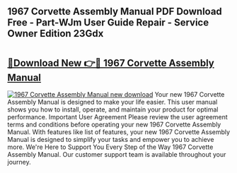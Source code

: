 ## 1967 Corvette Assembly Manual PDF Download Free - Part-WJm User Guide Repair - Service Owner Edition 23Gdx

# <h2><a href="http://bc8262.oget.top/?id=1967+Corvette+Assembly+Manual">🔗Download New 👉🔴 1967 Corvette Assembly Manual</a></h2>

[![1967 Corvette Assembly Manual new download](https://i.imgur.com/5g1atiW.png)](http://bc8262.oget.top/?id=1967+Corvette+Assembly+Manual)
Your new 1967 Corvette Assembly Manual is designed to make your life easier. This user manual shows you how to install, operate, and maintain your product for optimal performance. Important User Agreement Please review the user agreement terms and conditions before operating your new 1967 Corvette Assembly Manual. With features like list of features, your new 1967 Corvette Assembly Manual is designed to simplify your tasks and empower you to achieve more. We're Here to Support You Every Step of the Way 1967 Corvette Assembly Manual. Our customer support team is available throughout your journey.

